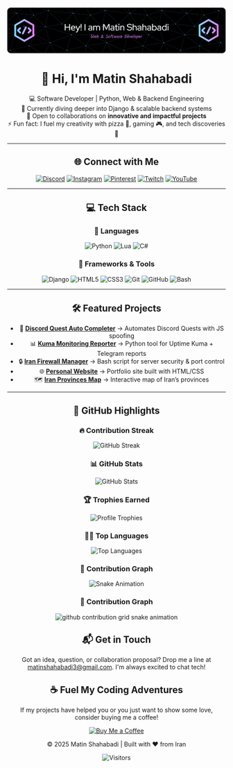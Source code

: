 <div align="center">

![Banner](https://github.com/power0matin/power0matin/blob/main/github-header-image%20(2).png?raw=true)

# 👋 Hi, I'm **Matin Shahabadi**

💻 Software Developer | Python, Web & Backend Engineering  
🌱 Currently diving deeper into Django & scalable backend systems  
🤝 Open to collaborations on **innovative and impactful projects**  
⚡ Fun fact: I fuel my creativity with pizza 🍕, gaming 🎮, and tech discoveries 🚀  

---

## 🌐 Connect with Me  

[![Discord](https://img.shields.io/badge/Discord-7289DA?style=for-the-badge&logo=discord&logoColor=white)](https://discord.gg/gGzEK7AHYE)
[![Instagram](https://img.shields.io/badge/Instagram-E4405F?style=for-the-badge&logo=instagram&logoColor=white)](https://instagram.com/powermatin)
[![Pinterest](https://img.shields.io/badge/Pinterest-E60023?style=for-the-badge&logo=pinterest&logoColor=white)](https://pinterest.com/matinshahabadi3)
[![Twitch](https://img.shields.io/badge/Twitch-9146FF?style=for-the-badge&logo=twitch&logoColor=white)](https://twitch.tv/powermatin)
[![YouTube](https://img.shields.io/badge/YouTube-FF0000?style=for-the-badge&logo=youtube&logoColor=white)](https://youtube.com/@powermatin)  
<!-- Add LinkedIn later if available -->

---

## 💻 Tech Stack  

### 🔹 Languages  
![Python](https://img.shields.io/badge/Python-3670A0?style=for-the-badge&logo=python&logoColor=ffdd54)
![Lua](https://img.shields.io/badge/Lua-2C2D72?style=for-the-badge&logo=lua&logoColor=white)
![C#](https://img.shields.io/badge/CSharp-239120?style=for-the-badge&logo=csharp&logoColor=white)

### 🔹 Frameworks & Tools  
![Django](https://img.shields.io/badge/Django-092E20?style=for-the-badge&logo=django&logoColor=white)
![HTML5](https://img.shields.io/badge/HTML5-E34F26?style=for-the-badge&logo=html5&logoColor=white)
![CSS3](https://img.shields.io/badge/CSS3-1572B6?style=for-the-badge&logo=css3&logoColor=white)
![Git](https://img.shields.io/badge/Git-F05033?style=for-the-badge&logo=git&logoColor=white)
![GitHub](https://img.shields.io/badge/GitHub-181717?style=for-the-badge&logo=github&logoColor=white)
![Bash](https://img.shields.io/badge/Bash-4EAA25?style=for-the-badge&logo=gnu-bash&logoColor=white)

---

## 🛠️ Featured Projects  

- 🚀 **[Discord Quest Auto Completer](https://github.com/power0matin/discord-quest-auto-completer)** → Automates Discord Quests with JS spoofing  
- 📊 **[Kuma Monitoring Reporter](https://github.com/power0matin/kuma-monitoring-reporter)** → Python tool for Uptime Kuma + Telegram reports  
- 🔒 **[Iran Firewall Manager](https://github.com/power0matin/Iran-Firewall-Manager)** → Bash script for server security & port control  
- 🌐 **[Personal Website](https://github.com/power0matin/personal_website)** → Portfolio site built with HTML/CSS  
- 🗺️ **[Iran Provinces Map](https://github.com/power0matin/iran-provinces)** → Interactive map of Iran’s provinces  

---

## 🚀 GitHub Highlights  

### 🔥 Contribution Streak  
![GitHub Streak](https://streak-stats.demolab.com/?user=power0matin&theme=tokyonight&hide_border=true)

### 📊 GitHub Stats  
![GitHub Stats](https://github-readme-stats.vercel.app/api?username=power0matin&show_icons=true&theme=tokyonight&hide_border=true&count_private=true&include_all_commits=true)



### 🏆 Trophies Earned
![Profile Trophies](https://github-profile-trophy.vercel.app/?username=power0matin&theme=tokyonight&no-frame=true&margin-w=15&margin-h=15)

### 🧑‍💻 Top Languages
![Top Languages](https://github-readme-stats.vercel.app/api/top-langs/?username=power0matin&layout=compact&theme=tokyonight&hide_border=true&langs_count=8)

### 🐍 Contribution Graph
![Snake Animation](https://github.com/power0matin/power0matin/raw/output/github-contribution-grid-snake.svg)

### 🐍 Contribution Graph
<picture>
  <source media="(prefers-color-scheme: dark)" srcset="https://github.com/power0matin/power0matin/raw/output/github-contribution-grid-snake-dark.svg" />
  <source media="(prefers-color-scheme: light)" srcset="https://github.com/power0matin/power0matin/raw/output/github-contribution-grid-snake.svg" />
  <img alt="github contribution grid snake animation" src="https://github.com/power0matin/power0matin/raw/output/github-contribution-grid-snake.svg" />
</picture>

## 📬 Get in Touch

Got an idea, question, or collaboration proposal? Drop me a line at [matinshahabadi3@gmail.com](mailto:matinshahabadi3@gmail.com). I'm always excited to chat tech!

## ☕️ Fuel My Coding Adventures

If my projects have helped you or you just want to show some love, consider buying me a coffee!

<a href="https://www.coffeebede.com/powermatin" target="_blank" rel="noopener noreferrer">
  <img src="https://coffeebede.ir/DashboardTemplateV2/app-assets/images/banner/default-yellow.svg" alt="Buy Me a Coffee" width="200" />
</a>



© 2025 Matin Shahabadi | Built with ❤️ from Iran

![Visitors](https://komarev.com/ghpvc/?username=power0matin&label=Profile%20Views&color=0e75b6&style=flat)

</div>


